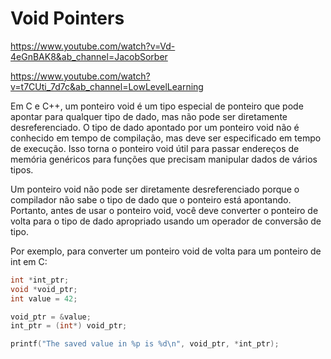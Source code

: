 # Void Pointers
 
 https://www.youtube.com/watch?v=Vd-4eGnBAK8&ab_channel=JacobSorber

https://www.youtube.com/watch?v=t7CUti_7d7c&ab_channel=LowLevelLearning

Em C e C++, um ponteiro void é um tipo especial de ponteiro que pode apontar para qualquer tipo de dado, mas não pode ser diretamente desreferenciado. O tipo de dado apontado por um ponteiro void não é conhecido em tempo de compilação, mas deve ser especificado em tempo de execução. Isso torna o ponteiro void útil para passar endereços de memória genéricos para funções que precisam manipular dados de vários tipos.

Um ponteiro void não pode ser diretamente desreferenciado porque o compilador não sabe o tipo de dado que o ponteiro está apontando. Portanto, antes de usar o ponteiro void, você deve converter o ponteiro de volta para o tipo de dado apropriado usando um operador de conversão de tipo.

Por exemplo, para converter um ponteiro void de volta para um ponteiro de int em C:

```c
int *int_ptr;
void *void_ptr;
int value = 42;

void_ptr = &value;
int_ptr = (int*) void_ptr;

printf("The saved value in %p is %d\n", void_ptr, *int_ptr);
```
